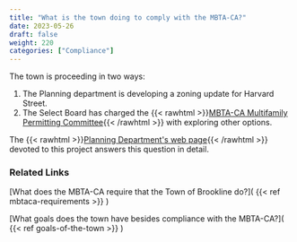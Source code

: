 ```yaml
---
title: "What is the town doing to comply with the MBTA-CA?"
date: 2023-05-26
draft: false
weight: 220
categories: ["Compliance"]
---
```

The town is proceeding in two ways:
1. The Planning department is developing a zoning update for Harvard Street.
2. The Select Board has charged the {{< rawhtml >}}<a href="https://www.brooklinema.gov/3608/MBTA-CA-Multifamily-Permitting-Committee" target="_new">MBTA-CA Multifamily Permitting Committee</a>{{< /rawhtml >}} with exploring other options.

The {{< rawhtml >}}<a href="https://www.brooklinema.gov/2044/Multifamily-MBTA" target="_new">Planning Department's web page</a>{{< /rawhtml >}} devoted to this project answers this question in detail.

### Related Links

[What does the MBTA-CA require that the Town of Brookline do?]( {{< ref mbtaca-requirements >}} )

[What goals does the town have besides compliance with the MBTA-CA?]( {{< ref goals-of-the-town >}} ) 
